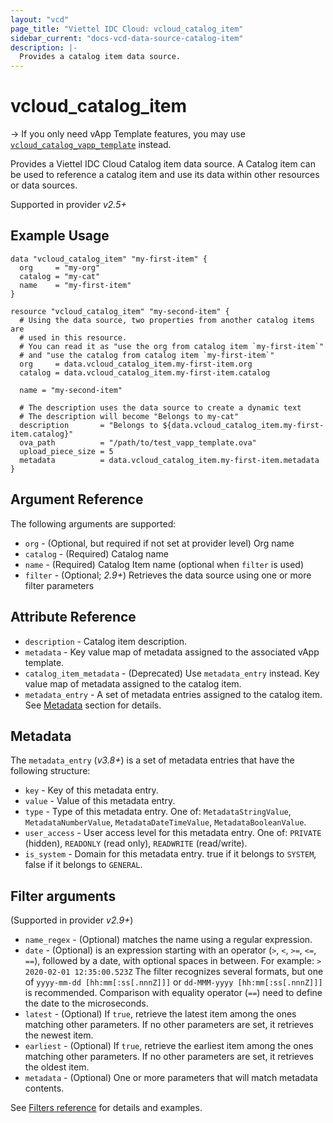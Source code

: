 ```yaml
---
layout: "vcd"
page_title: "Viettel IDC Cloud: vcloud_catalog_item"
sidebar_current: "docs-vcd-data-source-catalog-item"
description: |-
  Provides a catalog item data source.
---
```


# vcloud\_catalog\_item

-> If you only need vApp Template features, you may use [`vcloud_catalog_vapp_template`](/providers/terraform-viettelidc/vcloud/latest/docs/data-sources/catalog_vapp_template) instead.

Provides a Viettel IDC Cloud Catalog item data source. A Catalog item can be used to reference a catalog item and use its 
data within other resources or data sources.

Supported in provider *v2.5+*

## Example Usage

```hcl
data "vcloud_catalog_item" "my-first-item" {
  org     = "my-org"
  catalog = "my-cat"
  name    = "my-first-item"
}

resource "vcloud_catalog_item" "my-second-item" {
  # Using the data source, two properties from another catalog items are
  # used in this resource.
  # You can read it as "use the org from catalog item `my-first-item`"
  # and "use the catalog from catalog item `my-first-item`"
  org     = data.vcloud_catalog_item.my-first-item.org
  catalog = data.vcloud_catalog_item.my-first-item.catalog

  name = "my-second-item"

  # The description uses the data source to create a dynamic text
  # The description will become "Belongs to my-cat"
  description       = "Belongs to ${data.vcloud_catalog_item.my-first-item.catalog}"
  ova_path          = "/path/to/test_vapp_template.ova"
  upload_piece_size = 5
  metadata          = data.vcloud_catalog_item.my-first-item.metadata
}
```

## Argument Reference

The following arguments are supported:

* `org` - (Optional, but required if not set at provider level) Org name 
* `catalog` - (Required) Catalog name
* `name` - (Required) Catalog Item name (optional when `filter` is used)
* `filter` - (Optional; *2.9+*) Retrieves the data source using one or more filter parameters

## Attribute Reference

* `description` - Catalog item description.
* `metadata` - Key value map of metadata assigned to the associated vApp template.
* `catalog_item_metadata` - (Deprecated) Use `metadata_entry` instead. Key value map of metadata assigned to the catalog item.
* `metadata_entry` - A set of metadata entries assigned to the catalog item. See [Metadata](#metadata) section for details.

<a id="metadata"></a>
## Metadata

The `metadata_entry` (*v3.8+*) is a set of metadata entries that have the following structure:

* `key` - Key of this metadata entry.
* `value` - Value of this metadata entry.
* `type` - Type of this metadata entry. One of: `MetadataStringValue`, `MetadataNumberValue`, `MetadataDateTimeValue`, `MetadataBooleanValue`.
* `user_access` - User access level for this metadata entry. One of: `PRIVATE` (hidden), `READONLY` (read only), `READWRITE` (read/write).
* `is_system` - Domain for this metadata entry. true if it belongs to `SYSTEM`, false if it belongs to `GENERAL`.

## Filter arguments

(Supported in provider *v2.9+*)

* `name_regex` - (Optional) matches the name using a regular expression.
* `date` - (Optional) is an expression starting with an operator (`>`, `<`, `>=`, `<=`, `==`), followed by a date, with
  optional spaces in between. For example: `> 2020-02-01 12:35:00.523Z`
  The filter recognizes several formats, but one of `yyyy-mm-dd [hh:mm[:ss[.nnnZ]]]` or `dd-MMM-yyyy [hh:mm[:ss[.nnnZ]]]`
  is recommended.
  Comparison with equality operator (`==`) need to define the date to the microseconds.
* `latest` - (Optional) If `true`, retrieve the latest item among the ones matching other parameters. If no other parameters
  are set, it retrieves the newest item.
* `earliest` - (Optional) If `true`, retrieve the earliest item among the ones matching other parameters. If no other parameters
  are set, it retrieves the oldest item.
* `metadata` - (Optional) One or more parameters that will match metadata contents.

See [Filters reference](/providers/terraform-viettelidc/vcloud/latest/docs/guides/data_source_filters) for details and examples.

